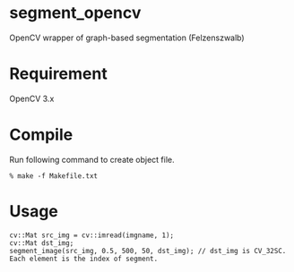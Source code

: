 # segment_opencv
OpenCV wrapper of graph-based segmentation (Felzenszwalb)

# Requirement
OpenCV 3.x

# Compile

Run following command to create object file.
```
% make -f Makefile.txt
```

# Usage
```
cv::Mat src_img = cv::imread(imgname, 1);
cv::Mat dst_img;
segment_image(src_img, 0.5, 500, 50, dst_img); // dst_img is CV_32SC. Each element is the index of segment.
```
